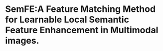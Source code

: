 # SemFE:A Feature Matching Method for Learnable Local Semantic Feature Enhancement in Multimodal images.
